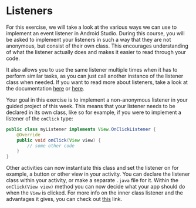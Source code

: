 # Listeners

For this exercise, we will take a look at the various ways we can use to implement an event listener in Android Studio. During this course, you will be asked to implement your listeners in such a way that they are not anonymous, but consist of their own class. This encourages understanding of what the listener actually does and makes it easier to read through your code. 

It also allows you to use the same listener multiple times when it has to perform similar tasks, as you can just call another instance of the listener class when needed. If you want to read more about listeners, take a look at the documentation [here](https://developer.android.com/guide/topics/ui/ui-events.html) or [here](http://tekeye.uk/android/examples/code-android-event-listeners). 

Your goal in this exercise is to implement a non-anonymous listener in your guided project of this week. This means that your listener needs to be declared in its own class, like so for example, if you were to implement a listener of the `onClick` type: 

```java
public class myListener implements View.OnClickListener {
    @Override
    public void onClick(View view) {
        // some other code
    }
}
```

Other activities can now instantiate this class and set the listener on for example, a button or other view in your activity. You can declare the listener class within your activity, or make a separate `.java` file for it.  Within the `onClick(View view)` method you can now decide what your app should do when the `View` is clicked. For more info on the inner class listener and the advantages it gives, you can check out [this](http://www.fredosaurus.com/notes-java/GUI/events/inner_class_listener.html) link. 